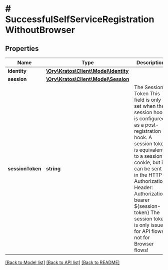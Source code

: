 # # SuccessfulSelfServiceRegistrationWithoutBrowser

## Properties

Name | Type | Description | Notes
------------ | ------------- | ------------- | -------------
**identity** | [**\Ory\Kratos\Client\Model\Identity**](Identity.md) |  |
**session** | [**\Ory\Kratos\Client\Model\Session**](Session.md) |  | [optional]
**sessionToken** | **string** | The Session Token  This field is only set when the session hook is configured as a post-registration hook.  A session token is equivalent to a session cookie, but it can be sent in the HTTP Authorization Header:  Authorization: bearer ${session-token}  The session token is only issued for API flows, not for Browser flows! | [optional]

[[Back to Model list]](../../README.md#models) [[Back to API list]](../../README.md#endpoints) [[Back to README]](../../README.md)

